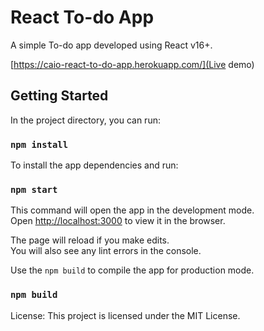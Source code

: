 # React To-do App

A simple To-do app developed using React v16+.

[https://caio-react-to-do-app.herokuapp.com/](Live demo)

## Getting Started

In the project directory, you can run:

### `npm install`

To install the app dependencies and run:

### `npm start`

This command will open the app in the development mode.<br>
Open [http://localhost:3000](http://localhost:3000) to view it in the browser.

The page will reload if you make edits.<br>
You will also see any lint errors in the console.

Use the `npm build` to compile the app for production mode.

### `npm build`

License:
This project is licensed under the MIT License.